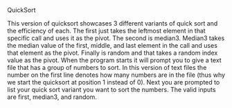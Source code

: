 QuickSort

This version of quicksort showcases 3 different variants of quick sort and the efficiency of each. The first just takes the leftmost element in that specific call and uses it as the pivot. The second is median3. Median3 takes the median value of the first, middle, and last element in the call and uses that element as the pivot. Finally is random and that takes a random index value as the pivot. When the program starts it will prompt you to give a text file that has a group of numbers to sort. In this version of text files the number on the first line denotes how many numbers are in the file (thus why we start the quicksort at position 1 instead of 0). Next you are prompted to list your quick sort variant you want to sort the numbers. The valid inputs are first, median3, and random.